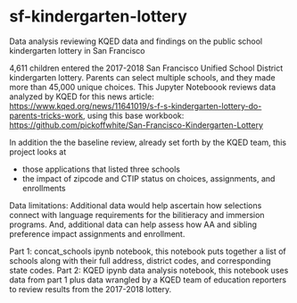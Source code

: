 # sf-kindergarten-lottery
Data analysis reviewing KQED data and findings on the public school kindergarten lottery in San Francisco

4,611 children entered the 2017-2018 San Francisco Unified School District kindergarten lottery. Parents can select multiple schools, and they made more than 45,000 unique choices. 
This Jupyter Noteboook reviews data analyzed by KQED for this news article: https://www.kqed.org/news/11641019/s-f-s-kindergarten-lottery-do-parents-tricks-work, using this base workbook: https://github.com/pickoffwhite/San-Francisco-Kindergarten-Lottery

In addition the the baseline review, already set forth by the KQED team, this project looks at 
* those applications that listed three schools 
* the impact of zipcode and CTIP status on choices, assignments, and enrollments

Data limitations: Additional data would help ascertain how selections connect with language requirements for the bilitieracy and immersion programs. And, additional data can help assess how AA and sibling preference impact assignments and enrollment. 

Part 1: concat_schools ipynb notebook, this notebook puts together a list of schools along with their full address, district codes, and corresponding state codes. 
Part 2: KQED ipynb data analysis notebook, this notebook uses data from part 1 plus data wrangled by a KQED team of education reporters to review results from the 2017-2018 lottery. 
